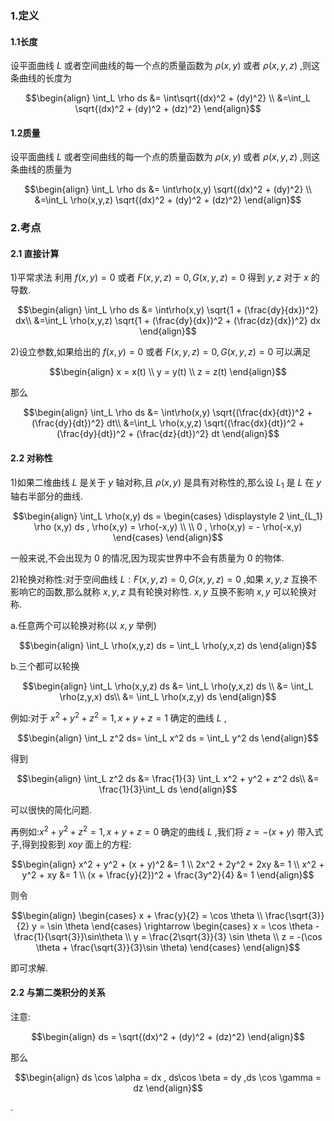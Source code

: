 ### 1.定义
#### 1.1长度
设平面曲线 $L$ 或者空间曲线的每一个点的质量函数为 $\rho(x,y)$ 或者 $\rho(x,y,z)$ ,则这条曲线的长度为

$$\begin{align}
    \int_L \rho ds &= \int\sqrt{(dx)^2 + (dy)^2} \\
    &=\int_L \sqrt{(dx)^2 + (dy)^2 + (dz)^2}
\end{align}$$

#### 1.2质量
设平面曲线 $L$ 或者空间曲线的每一个点的质量函数为 $\rho(x,y)$ 或者 $\rho(x,y,z)$ ,则这条曲线的质量为

$$\begin{align}
    \int_L \rho ds &= \int\rho(x,y) \sqrt{(dx)^2 + (dy)^2} \\
    &=\int_L \rho(x,y,z) \sqrt{(dx)^2 + (dy)^2 + (dz)^2}
\end{align}$$


### 2.考点
#### 2.1 直接计算
1)平常求法
利用 $f(x,y) = 0$ 或者 $F(x,y,z) = 0 , G(x,y,z)= 0$ 得到 $y,z$ 对于 $x$ 的导数.


$$\begin{align}
    \int_L \rho ds &= \int\rho(x,y) \sqrt{1 + (\frac{dy}{dx})^2} dx\\
    &=\int_L \rho(x,y,z) \sqrt{1 + (\frac{dy}{dx})^2 + (\frac{dz}{dx})^2} dx
\end{align}$$

2)设立参数,如果给出的 $f(x,y) = 0$ 或者 $F(x,y,z) = 0 , G(x,y,z)= 0$ 可以满足

$$\begin{align}
    x = x(t)  \\
    y = y(t) \\
    z = z(t)
\end{align}$$

那么

$$\begin{align}
    \int_L \rho ds &= \int\rho(x,y) \sqrt{(\frac{dx}{dt})^2 + (\frac{dy}{dt})^2} dt\\
    &=\int_L \rho(x,y,z) \sqrt{(\frac{dx}{dt})^2 + (\frac{dy}{dt})^2 + (\frac{dz}{dt})^2} dt
\end{align}$$

#### 2.2 对称性
1)如果二维曲线 $L$ 是关于 $y$ 轴对称,且 $\rho(x,y)$ 是具有对称性的,那么设 $L_1$ 是 $L$ 在 $y$ 轴右半部分的曲线.

$$\begin{align}
    \int_L \rho(x,y) ds = \begin{cases}
        \displaystyle 2 \int_{L_1} \rho (x,y) ds , \rho(x,y) = \rho(-x,y) \\
        \\
        0 , \rho(x,y) = - \rho(-x,y)
    \end{cases}
\end{align}$$


一般来说,不会出现为 $0$ 的情况,因为现实世界中不会有质量为 $0$ 的物体.

2)轮换对称性:对于空间曲线 $L: F(x,y,z) = 0 ,G(x,y,z) = 0$ ,如果 $x,y,z$ 互换不影响它的函数,那么就称 $x,y,z$ 具有轮换对称性. $x,y$ 互换不影响 $x,y$ 可以轮换对称.

a.任意两个可以轮换对称(以 $x,y$ 举例)

$$\begin{align}
    \int_L \rho(x,y,z) ds = \int_L \rho(y,x,z) ds
\end{align}$$

b.三个都可以轮换

$$\begin{align}
    \int_L \rho(x,y,z) ds &= \int_L \rho(y,x,z) ds \\
    &= \int_L \rho(z,y,x) ds\\
    &= \int_L \rho(x,z,y) ds
\end{align}$$

例如:对于 $x^2 + y^2 + z^2 = 1 , x + y + z = 1$ 确定的曲线 $L$ ,

$$\begin{align}
    \int_L z^2 ds=  \int_L x^2 ds = \int_L y^2 ds
\end{align}$$

得到

$$\begin{align}
    \int_L z^2 ds &= \frac{1}{3} \int_L x^2 + y^2 + z^2 ds\\
    &= \frac{1}{3}\int_L ds
\end{align}$$

可以很快的简化问题.

再例如:$x^2 + y^2 + z^2 = 1 , x + y + z = 0$ 确定的曲线 $L$ ,我们将 $z = -(x  + y)$ 带入式子,得到投影到 $xoy$ 面上的方程:

$$\begin{align}
    x^2 + y^2 + (x + y)^2 &= 1 \\
    2x^2 + 2y^2 + 2xy &= 1 \\
    x^2 + y^2 + xy &= 1 \\
    (x + \frac{y}{2})^2 + \frac{3y^2}{4} &= 1
\end{align}$$

则令

$$\begin{align}
\begin{cases}
    x + \frac{y}{2} = \cos \theta \\
    \frac{\sqrt{3}}{2} y = \sin \theta
\end{cases} \rightarrow \begin{cases}
    x  = \cos \theta - \frac{1}{\sqrt{3}}\sin\theta \\
    y = \frac{2\sqrt{3}}{3} \sin \theta \\
    z = -(\cos \theta + \frac{\sqrt{3}}{3}\sin \theta)
\end{cases}
\end{align}$$

即可求解.


#### 2.2 与第二类积分的关系
注意:

$$\begin{align}
    ds = \sqrt{(dx)^2 + (dy)^2 + (dz)^2}
\end{align}$$

那么

$$\begin{align}
    ds \cos \alpha = dx , ds\cos \beta = dy ,ds \cos \gamma = dz
\end{align}$$

.



